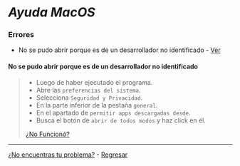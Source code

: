 # _Ayuda MacOS_
### Errores
+ No se pudo abrir porque es de un desarrollador no identificado - [Ver](no-se-pudo-abrir-poque-es-de-un-desarrollador-no-identificado)

#### **No se pudo abrir porque es de un desarrollador no identificado** 

>+ Luego de haber ejecutado el programa.
>+ Abre las `preferencias del sistema`.
>+ Selecciona `Seguridad y Privacidad`.
>+ En la parte inferior de la pestaña `general`.
>+ En el apartado de `permitir apps descargadas desde`.
>+ Busca el botón de `abrir de todos modos` y haz click en él.
>
> [¿No Funcionó?](https://github.com/shernandezz/zoom-links#mi-problema-no-fue-resuelto-por-la-ayuda)


***
[¿No encuentras tu problema?](https://github.com/shernandezz/zoom-links#mi-problema-no-está-listado) - [Regresar](https://github.com/shernandezz/zoom-links#ayuda)